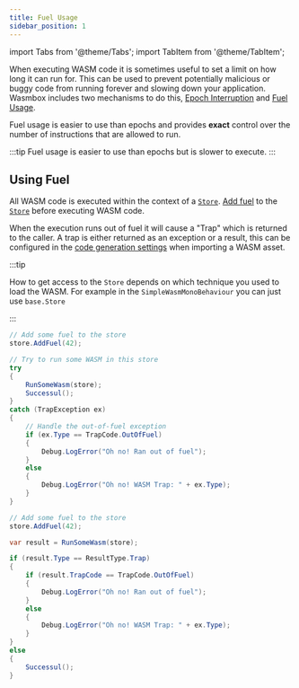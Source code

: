 ```yaml
---
title: Fuel Usage
sidebar_position: 1
---
```


import Tabs from '@theme/Tabs';
import TabItem from '@theme/TabItem';

When executing WASM code it is sometimes useful to set a limit on how long it can run for. This can be used to prevent potentially malicious or buggy code from running forever and slowing down your application. Wasmbox includes two mechanisms to do this, [Epoch Interruption](./epochinterruption.md) and [Fuel Usage](./fuelusage.md).

Fuel usage is easier to use than epochs and provides **exact** control over the number of instructions that are allowed to run.

:::tip
Fuel usage is easier to use than epochs but is slower to execute.
:::

## Using Fuel

All WASM code is executed within the context of a [`Store`](/docs/reference/code/wasmtime/store.md). [Add fuel](/docs/reference/code/wasmtime/store.md#void-addfuelulong-fuel) to the [`Store`](/docs/reference/code/wasmtime/store.md) before executing WASM code.

When the execution runs out of fuel it will cause a "Trap" which is returned to the caller. A trap is either returned as an exception or a result, this can be configured in the [code generation settings](/docs/reference/editor/import.md#7-code-generation) when importing a WASM asset.

:::tip

How to get access to the `Store` depends on which technique you used to load the WASM. For example in the `SimpleWasmMonoBehaviour` you can just use `base.Store`

:::

<Tabs>
<TabItem value="Exception" label="Exception" default>

```csharp
// Add some fuel to the store
store.AddFuel(42);

// Try to run some WASM in this store
try
{
    RunSomeWasm(store);
    Successul();
}
catch (TrapException ex)
{
    // Handle the out-of-fuel exception
    if (ex.Type == TrapCode.OutOfFuel)
    {
        Debug.LogError("Oh no! Ran out of fuel");
    }
    else
    {
        Debug.LogError("Oh no! WASM Trap: " + ex.Type);
    }
}
```

</TabItem>
<TabItem value="Result" label="Result">

```csharp
// Add some fuel to the store
store.AddFuel(42);

var result = RunSomeWasm(store);

if (result.Type == ResultType.Trap)
{
    if (result.TrapCode == TrapCode.OutOfFuel)
    {
        Debug.LogError("Oh no! Ran out of fuel");
    }
    else
    {
        Debug.LogError("Oh no! WASM Trap: " + ex.Type);
    }
}
else
{
    Successul();
}
```

</TabItem>
</Tabs>